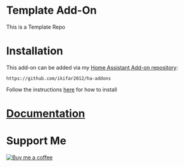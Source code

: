 # Template Add-On
This is a Template Repo
# Installation
This add-on can be added via my [Home Assistant Add-on repository](https://github.com/ikifar2012/ha-addons):
```
https://github.com/ikifar2012/ha-addons
```
Follow the instructions [here] for how to install

# [Documentation](/addon/DOCS.md)

# Support Me 
[![Buy me a coffee][buymeacoffee-logo]][buymeacoffee]

[buymeacoffee-logo]: https://cdn.buymeacoffee.com/buttons/default-black.png
[buymeacoffee]: https://www.buymeacoffee.com/mathesonstep
[here]: https://www.home-assistant.io/hassio/installing_third_party_addons/